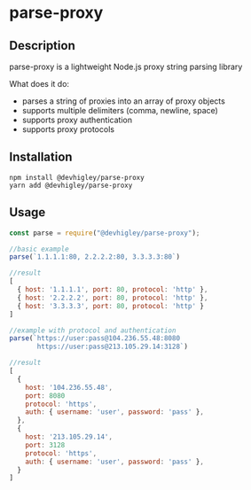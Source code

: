 # parse-proxy

## Description

parse-proxy is a lightweight Node.js proxy string parsing library

What does it do:

-   parses a string of proxies into an array of proxy objects
-   supports multiple delimiters (comma, newline, space)
-   supports proxy authentication
-   supports proxy protocols

## Installation

```
npm install @devhigley/parse-proxy
yarn add @devhigley/parse-proxy
```

## Usage

```js
const parse = require("@devhigley/parse-proxy");

//basic example
parse(`1.1.1.1:80, 2.2.2.2:80, 3.3.3.3:80`)

//result
[
  { host: '1.1.1.1', port: 80, protocol: 'http' },
  { host: '2.2.2.2', port: 80, protocol: 'http' },
  { host: '3.3.3.3', port: 80, protocol: 'http' }
]

//example with protocol and authentication
parse(`https://user:pass@104.236.55.48:8080
	   https://user:pass@213.105.29.14:3128`)

//result
[
  {
	host: '104.236.55.48',
    port: 8080
    protocol: 'https',
    auth: { username: 'user', password: 'pass' },
  },
  {
	host: '213.105.29.14',
    port: 3128
    protocol: 'https',
    auth: { username: 'user', password: 'pass' },
  }
]
```
